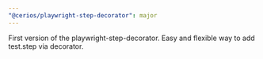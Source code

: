 ```yaml
---
"@cerios/playwright-step-decorator": major
---
```


First version of the playwright-step-decorator. Easy and flexible way to add test.step via decorator.
